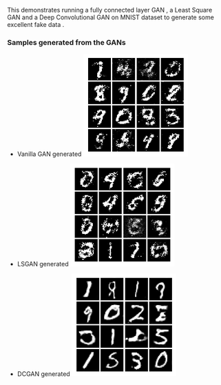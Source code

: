This demonstrates running a fully connected layer GAN , a Least Square GAN and a Deep Convolutional GAN on MNIST dataset to generate some excellent fake data .

### Samples generated from the GANs

* Vanilla GAN generated
![Vanilla GAN output](fully_connected_mnist.png)

* LSGAN generated
![LSGAN output](lsgan_mnist.png)

* DCGAN generated 
![DCGAN output](dcgan_mnist.png)
